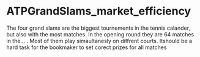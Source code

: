 # ATPGrandSlams_market_efficiency
The four grand slams are the biggest tournements in the tennis calander, but also with the most matches. In the opening round they are 64 matches in the... . Most of them play simaultanesly on diffrent courts. Itshould be a hard task for the bookmaker to set corect prizes for all matches
